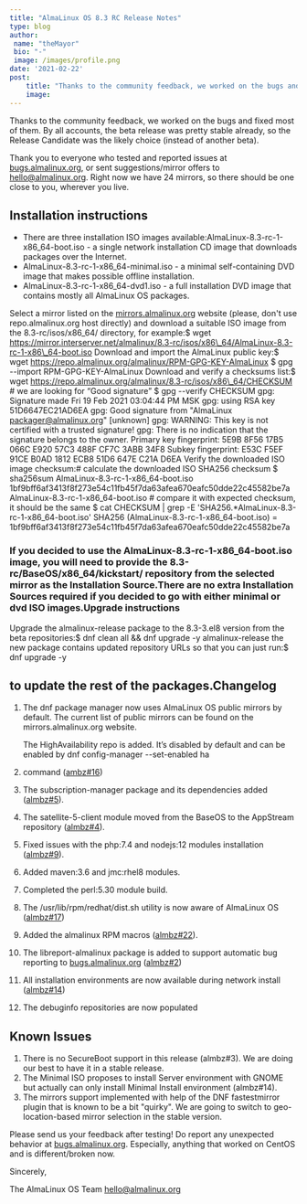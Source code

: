 ```yaml
---
title: "AlmaLinux OS 8.3 RC Release Notes"
type: blog
author: 
 name: "theMayor"
 bio: "-"
 image: /images/profile.png
date: '2021-02-22'
post:
    title: "Thanks to the community feedback, we worked on the bugs and fixed most of them. By all accounts, the beta release was pretty stable already, so the Release Candidate was the likely choice (instead of another beta). Thank you to everyone who tested and reported issues at bugs.almalinux.org, or sent suggestions/mirror offers to hello@almalinux.org. Right now we have 24 mirrors, so there should be one close to you, wherever you live."
    image: 
---
```


Thanks to the community feedback, we worked on the bugs and fixed most of them. By all accounts, the beta release was pretty stable already, so the Release Candidate was the likely choice (instead of another beta).

Thank you to everyone who tested and reported issues at [bugs.almalinux.org](https://bugs.almalinux.org/), or sent suggestions/mirror offers to [hello@almalinux.org](mailto:hello@almalinux.org). Right now we have 24 mirrors, so there should be one close to you, wherever you live.

## Installation instructions

- There are three installation ISO images available:AlmaLinux-8.3-rc-1-x86_64-boot.iso - a single network installation CD image that downloads packages over the Internet.
- AlmaLinux-8.3-rc-1-x86_64-minimal.iso - a minimal self-containing DVD image that makes possible offline installation.
- AlmaLinux-8.3-rc-1-x86_64-dvd1.iso - a full installation DVD image that contains mostly all AlmaLinux OS packages.

Select a mirror listed on the [mirrors.almalinux.org](https://mirrors.almalinux.org/) website (please, don't use repo.almalinux.org host directly) and download a suitable ISO image from the 8.3-rc/isos/x86\_64/ directory, for example:$ wget https://mirror.interserver.net/almalinux/8.3-rc/isos/x86\_64/AlmaLinux-8.3-rc-1-x86\_64-boot.iso
Download and import the AlmaLinux public key:$ wget https://repo.almalinux.org/almalinux/RPM-GPG-KEY-AlmaLinux $ gpg --import RPM-GPG-KEY-AlmaLinux
Download and verify a checksums list:$ wget https://repo.almalinux.org/almalinux/8.3-rc/isos/x86\_64/CHECKSUM # we are looking for “Good signature”  $ gpg --verify CHECKSUM   gpg: Signature made Fri 19 Feb 2021 03:04:44 PM MSK  gpg: using RSA key 51D6647EC21AD6EA  gpg: Good signature from "AlmaLinux <packager@almalinux.org>" [unknown]  gpg: WARNING: This key is not certified with a trusted signature!  gpg: There is no indication that the signature belongs to the owner.  Primary key fingerprint: 5E9B 8F56 17B5 066C E920 57C3 488F CF7C 3ABB 34F8  Subkey fingerprint: E53C F5EF 91CE B0AD 1812 ECB8 51D6 647E C21A D6EA
Verify the downloaded ISO image checksum:# calculate the downloaded ISO SHA256 checksum $ sha256sum AlmaLinux-8.3-rc-1-x86\_64-boot.iso  1bf9bff6af3413f8f273e54c11fb45f7da63afea670eafc50dde22c45582be7a AlmaLinux-8.3-rc-1-x86\_64-boot.iso # compare it with expected checksum, it should be the same $ cat CHECKSUM | grep -E 'SHA256.*AlmaLinux-8.3-rc-1-x86\_64-boot.iso' SHA256 (AlmaLinux-8.3-rc-1-x86\_64-boot.iso) = 1bf9bff6af3413f8f273e54c11fb45f7da63afea670eafc50dde22c45582be7a

### If you decided to use the AlmaLinux-8.3-rc-1-x86_64-boot.iso image, you will need to provide the 8.3-rc/BaseOS/x86_64/kickstart/ repository from the selected mirror as the Installation Source.There are no extra Installation Sources required if you decided to go with either minimal or dvd ISO images.Upgrade instructions

Upgrade the almalinux-release package to the 8.3-3.el8 version from the beta repositories:$ dnf clean all && dnf upgrade -y almalinux-release
the new package contains updated repository URLs so that you can just run:$ dnf upgrade -y

## to update the rest of the packages.Changelog

1. The dnf package manager now uses AlmaLinux OS public mirrors by default. The current list of public mirrors can be found on the mirrors.almalinux.org website.

    The HighAvailability repo is added. It’s disabled by default and can be enabled by dnf config-manager --set-enabled ha

1. command ([ambz#16](https://bugs.almalinux.org/view.php?id=16))
2. The subscription-manager package and its dependencies added ([almbz#5](https://bugs.almalinux.org/view.php?id=5)).
3. The satellite-5-client module moved from the BaseOS to the AppStream repository ([almbz#4](https://bugs.almalinux.org/view.php?id=4)).
4. Fixed issues with the php:7.4 and nodejs:12 modules installation ([almbz#9](https://bugs.almalinux.org/view.php?id=9)).
5. Added maven:3.6 and jmc:rhel8 modules.
6. Completed the perl:5.30 module build.
7. The /usr/lib/rpm/redhat/dist.sh utility is now aware of AlmaLinux OS ([almbz#17](https://bugs.almalinux.org/view.php?id=17))
8. Added the almalinux RPM macros ([almbz#22](https://bugs.almalinux.org/view.php?id=22)).
9. The libreport-almalinux package is added to support automatic bug reporting to [bugs.almalinux.org](https://bugs.almalinux.org/) ([almbz#2](https://bugs.almalinux.org/view.php?id=2))
10. All installation environments are now available during network install ([almbz#14](https://bugs.almalinux.org/view.php?id=14))
11. The debuginfo repositories are now populated

## Known Issues

1. There is no SecureBoot support in this release (almbz#3). We are doing our best to have it in a stable release.
2. The Minimal ISO proposes to install Server environment with GNOME but actually can only install Minimal Install environment (almbz#14).
3. The mirrors support implemented with help of the DNF fastestmirror plugin that is known to be a bit "quirky". We are going to switch to geo-location-based mirror selection in the stable version.

Please send us your feedback after testing! Do report any unexpected behavior at [bugs.almalinux.org](https://bugs.almalinux.org/). Especially, anything that worked on CentOS and is different/broken now.

Sincerely,

The AlmaLinux OS Team hello@almalinux.org
